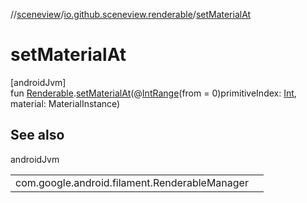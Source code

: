 //[sceneview](../../index.md)/[io.github.sceneview.renderable](index.md)/[setMaterialAt](set-material-at.md)

# setMaterialAt

[androidJvm]\
fun [Renderable](index.md#286838466%2FClasslikes%2F-1571379623).[setMaterialAt](set-material-at.md)(@[IntRange](https://developer.android.com/reference/kotlin/androidx/annotation/IntRange.html)(from = 0)primitiveIndex: [Int](https://kotlinlang.org/api/latest/jvm/stdlib/kotlin/-int/index.html), material: MaterialInstance)

## See also

androidJvm

| | |
|---|---|
| com.google.android.filament.RenderableManager |  |
